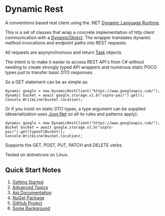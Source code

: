 # Dynamic Rest

A conventions based rest client using the .NET
[Dynamic Language Runtime](http://msdn.microsoft.com/en-us/library/dd233052(v=vs.110).aspx).

This is a set of classes that wrap a concrete implementation of http client communication with a
[DynamicObject](http://msdn.microsoft.com/en-us/library/system.dynamic.dynamicobject(v=vs.110).aspx).
The wrapper translates dynamic method invocations and endpoint paths into REST requests.

All requests are asynynchronous and return [Task](https://msdn.microsoft.com/en-us/library/system.threading.tasks.task(v=vs.110).aspx) objects.

The intent is to make it easier to access REST API's from C# without needing to create strongly typed API wrappers and
numerous static POCO types just to transfer basic DTO responses.

So a GET statement can be as simple as:

    dynamic google = new DynamicRestClient("https://www.googleapis.com/");
    dynamic bucket = await google.storage.v1.b("uspto-pair").get();
    Console.WriteLine(bucket.location);

Or if you insist on static DTO types, a type argument can be supplied (deserialization uses [Json.Net](http://json.codeplex.com/) so all its rules and patterns apply):

    dynamic google = new DynamicRestClient("https://www.googleapis.com/");
    Bucket bucket = await google.storage.v1.b("uspto-pair").get(typeof(Bucket));
    Console.WriteLine(bucket.location);

Supports the GET, POST, PUT, PATCH and DELETE verbs.

Tested on dotnetcore on Linux.

## Quick Start Notes

1. [Getting Started](articles/getting-started.md)
1. [Advanced Topics](articles/advanced.md)
1. [Api Documentation](api/index.md)
1. [NuGet Package](https://www.nuget.org/packages/DynamicRestProxy/)
1. [GitHub Project](https://github.com/dkackman/DynamicRestProxy/)
1. [Some Background](https://www.codeproject.com/Articles/762189/A-Dynamic-Rest-Client-Proxy-with-the-DLR)